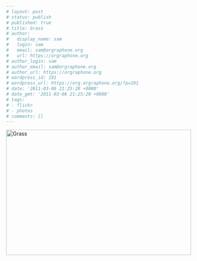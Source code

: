```yaml
---
# layout: post
# status: publish
# published: true
# title: Grass
# author:
#   display_name: sam
#   login: sam
#   email: sam@orgraphone.org
#   url: https://orgraphone.org
# author_login: sam
# author_email: sam@orgraphone.org
# author_url: https://orgraphone.org
# wordpress_id: 191
# wordpress_url: https://org.orgraphone.org/?p=191
# date: '2011-03-06 21:25:20 +0000'
# date_gmt: '2011-03-06 21:25:20 +0000'
# tags:
# - flickr
# - photos
# comments: []
---
```

<p><a href="https://www.flickr.com/photos/pikesley/3474580186/" title="Grass by Sam Wise, on Flickr"><img src="https://farm4.static.flickr.com/3396/3474580186_6771b7a6b8.jpg" width="500" height="339" alt="Grass" /></a></p>
